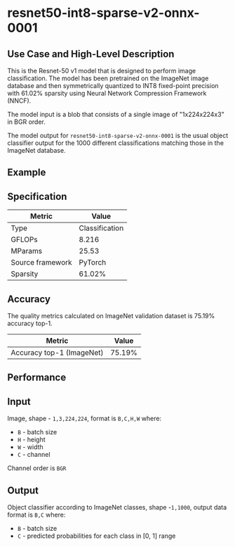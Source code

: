 # resnet50-int8-sparse-v2-onnx-0001

## Use Case and High-Level Description

This is the Resnet-50 v1 model that is designed to perform image classification. 
The model has been pretrained on the ImageNet image database and then symmetrically quantized to INT8 fixed-point 
precision with 61.02% sparsity using Neural Network Compression Framework (NNCF).  

The model input is a blob that consists of a single image of "1x224x224x3" in BGR order.

The model output for `resnet50-int8-sparse-v2-onnx-0001` is the usual object classifier output for the 1000 different classifications matching those in the ImageNet database.

## Example

## Specification

| Metric            | Value         |
|-------------------|---------------|
| Type              | Classification|
| GFLOPs            | 8.216 |
| MParams           | 25.53 |
| Source framework  | PyTorch    |
| Sparsity  | 61.02%    |

## Accuracy

The quality metrics calculated on ImageNet validation dataset is 75.19% accuracy top-1.

| Metric                    | Value         |
|---------------------------|---------------|
| Accuracy top-1 (ImageNet) |         75.19% |

## Performance

## Input

Image, shape - `1,3,224,224`, format is `B,C,H,W` where:

- `B` - batch size
- `H` - height
- `W` - width
- `C` - channel

Channel order is `BGR`

## Output

Object classifier according to ImageNet classes, shape -`1,1000`, output data format is `B,C` where:

- `B` - batch size
- `C` - predicted probabilities for each class in  [0, 1] range

